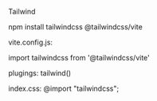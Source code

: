 Tailwind 

npm install tailwindcss @tailwindcss/vite

vite.config.js: 

import tailwindcss from '@tailwindcss/vite'

plugings: tailwind()

index.css: @import "tailwindcss";


